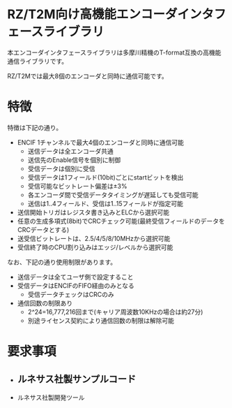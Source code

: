 # RZ/T2M向け高機能エンコーダインタフェースライブラリ

本エンコーダインタフェースライブラリは多摩川精機のT-format互換の高機能通信ライブラリです。

RZ/T2Mでは最大8個のエンコーダと同時に通信可能です。

# 特徴

特徴は下記の通り。
- ENCIF 1チャンネルで最大4個のエンコーダと同時に通信可能
  - 送信データは全エンコーダ共通
  - 送信先のEnable信号を個別に制御
  - 受信データは個別に受信
  - 受信データは1フィールド(10bit)ごとにstartビットを検出
  - 受信可能なビットレート偏差は±3%
  - 各エンコーダ間で受信データタイミングが遅延しても受信可能
  - 送信は1..4フィールド、受信は1..15フィールドが指定可能
- 送信開始トリガはレジスタ書き込みとELCから選択可能
- 任意の生成多項式(8bit)でCRCチェック可能(最終受信フィールドのデータをCRCデータとする)
- 送受信ビットレートは、2.5/4/5/8/10MHzから選択可能
- 受信終了時のCPU割り込みはエッジ/レベルから選択可能

なお、下記の通り使用制限があります。
- 送信データは全てユーザ側で設定すること
- 受信データはENCIFのFIFO経由のみとなる
  - 受信データチェックはCRCのみ
- 通信回数の制限あり
  - 2^24=16,777,216回まで(キャリア周波数10KHzの場合は約27分)
  - 別途ライセンス契約により通信回数の制限は解除可能

# 要求事項

- ルネサス社製サンプルコード
  - 
- ルネサス社製開発ツール

